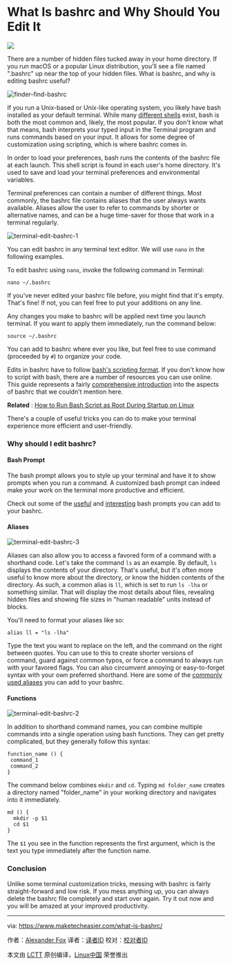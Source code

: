 What Is bashrc and Why Should You Edit It
======

![](https://www.maketecheasier.com/assets/uploads/2018/01/what-is-bashrc-hero.png)

There are a number of hidden files tucked away in your home directory. If you run macOS or a popular Linux distribution, you'll see a file named ".bashrc" up near the top of your hidden files. What is bashrc, and why is editing bashrc useful?

![finder-find-bashrc][1]

If you run a Unix-based or Unix-like operating system, you likely have bash installed as your default terminal. While many [different shells][2] exist, bash is both the most common and, likely, the most popular. If you don't know what that means, bash interprets your typed input in the Terminal program and runs commands based on your input. It allows for some degree of customization using scripting, which is where bashrc comes in.

In order to load your preferences, bash runs the contents of the bashrc file at each launch. This shell script is found in each user's home directory. It's used to save and load your terminal preferences and environmental variables.

Terminal preferences can contain a number of different things. Most commonly, the bashrc file contains aliases that the user always wants available. Aliases allow the user to refer to commands by shorter or alternative names, and can be a huge time-saver for those that work in a terminal regularly.

![terminal-edit-bashrc-1][3]

You can edit bashrc in any terminal text editor. We will use `nano` in the following examples.

To edit bashrc using `nano`, invoke the following command in Terminal:
```
nano ~/.bashrc
```

If you've never edited your bashrc file before, you might find that it's empty. That's fine! If not, you can feel free to put your additions on any line.

Any changes you make to bashrc will be applied next time you launch terminal. If you want to apply them immediately, run the command below:
```
source ~/.bashrc
```

You can add to bashrc where ever you like, but feel free to use command (proceeded by `#`) to organize your code.

Edits in bashrc have to follow [bash's scripting format][4]. If you don't know how to script with bash, there are a number of resources you can use online. This guide represents a fairly [comprehensive introduction][5] into the aspects of bashrc that we couldn't mention here.

 **Related** : [How to Run Bash Script as Root During Startup on Linux][6]

There's a couple of useful tricks you can do to make your terminal experience more efficient and user-friendly.

### Why should I edit bashrc?

#### Bash Prompt

The bash prompt allows you to style up your terminal and have it to show prompts when you run a command. A customized bash prompt can indeed make your work on the terminal more productive and efficient.

Check out some of the [useful][7] and [interesting][8] bash prompts you can add to your bashrc.

#### Aliases

![terminal-edit-bashrc-3][9]

Aliases can also allow you to access a favored form of a command with a shorthand code. Let's take the command `ls` as an example. By default, `ls` displays the contents of your directory. That's useful, but it's often more useful to know more about the directory, or know the hidden contents of the directory. As such, a common alias is `ll`, which is set to run `ls -lha` or something similar. That will display the most details about files, revealing hidden files and showing file sizes in "human readable" units instead of blocks.

You'll need to format your aliases like so:
```
alias ll = "ls -lha"
```

Type the text you want to replace on the left, and the command on the right between quotes. You can use to this to create shorter versions of command, guard against common typos, or force a command to always run with your favored flags. You can also circumvent annoying or easy-to-forget syntax with your own preferred shorthand. Here are some of the [commonly used aliases][10] you can add to your bashrc.

#### Functions

![terminal-edit-bashrc-2][11]

In addition to shorthand command names, you can combine multiple commands into a single operation using bash functions. They can get pretty complicated, but they generally follow this syntax:
```
function_name () {
 command_1
 command_2
}
```

The command below combines `mkdir` and `cd`. Typing `md folder_name` creates a directory named "folder_name" in your working directory and navigates into it immediately.
```
md () {
  mkdir -p $1
  cd $1 
}
```

The `$1` you see in the function represents the first argument, which is the text you type immediately after the function name.

### Conclusion

Unlike some terminal customization tricks, messing with bashrc is fairly straight-forward and low risk. If you mess anything up, you can always delete the bashrc file completely and start over again. Try it out now and you will be amazed at your improved productivity.

--------------------------------------------------------------------------------

via: https://www.maketecheasier.com/what-is-bashrc/

作者：[Alexander Fox][a]
译者：[译者ID](https://github.com/译者ID)
校对：[校对者ID](https://github.com/校对者ID)

本文由 [LCTT](https://github.com/LCTT/TranslateProject) 原创编译，[Linux中国](https://linux.cn/) 荣誉推出

[a]:https://www.maketecheasier.com/author/alexfox/
[1]:https://www.maketecheasier.com/assets/uploads/2018/01/finder-find-bashrc.png (finder-find-bashrc)
[2]:https://www.maketecheasier.com/alternative-linux-shells/
[3]:https://www.maketecheasier.com/assets/uploads/2018/01/terminal-edit-bashrc-1.png (terminal-edit-bashrc-1)
[4]:http://tldp.org/HOWTO/Bash-Prog-Intro-HOWTO.html
[5]:https://www.digitalocean.com/community/tutorials/an-introduction-to-useful-bash-aliases-and-functions
[6]:https://www.maketecheasier.com/run-bash-script-as-root-during-startup-linux/ (How to Run Bash Script as Root During Startup on Linux)
[7]:https://www.maketecheasier.com/8-useful-and-interesting-bash-prompts/
[8]:https://www.maketecheasier.com/more-useful-and-interesting-bash-prompts/
[9]:https://www.maketecheasier.com/assets/uploads/2018/01/terminal-edit-bashrc-3.png (terminal-edit-bashrc-3)
[10]:https://www.maketecheasier.com/install-software-in-various-linux-distros/#aliases
[11]:https://www.maketecheasier.com/assets/uploads/2018/01/terminal-edit-bashrc-2.png (terminal-edit-bashrc-2)
